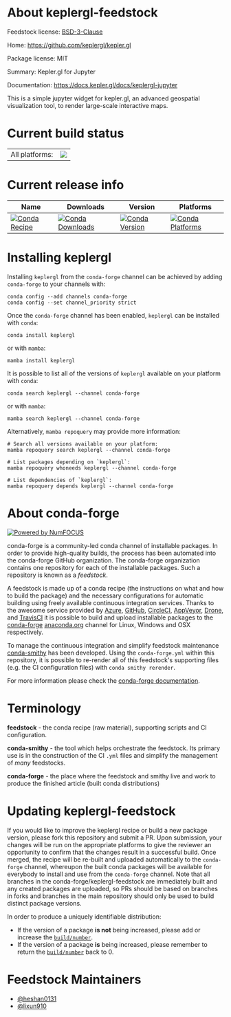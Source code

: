 About keplergl-feedstock
========================

Feedstock license: [BSD-3-Clause](https://github.com/conda-forge/keplergl-feedstock/blob/main/LICENSE.txt)

Home: https://github.com/keplergl/kepler.gl

Package license: MIT

Summary: Kepler.gl for Jupyter

Documentation: https://docs.kepler.gl/docs/keplergl-jupyter

This is a simple jupyter widget for kepler.gl, an advanced geospatial
visualization tool, to render large-scale interactive maps.


Current build status
====================


<table><tr><td>All platforms:</td>
    <td>
      <a href="https://dev.azure.com/conda-forge/feedstock-builds/_build/latest?definitionId=13637&branchName=main">
        <img src="https://dev.azure.com/conda-forge/feedstock-builds/_apis/build/status/keplergl-feedstock?branchName=main">
      </a>
    </td>
  </tr>
</table>

Current release info
====================

| Name | Downloads | Version | Platforms |
| --- | --- | --- | --- |
| [![Conda Recipe](https://img.shields.io/badge/recipe-keplergl-green.svg)](https://anaconda.org/conda-forge/keplergl) | [![Conda Downloads](https://img.shields.io/conda/dn/conda-forge/keplergl.svg)](https://anaconda.org/conda-forge/keplergl) | [![Conda Version](https://img.shields.io/conda/vn/conda-forge/keplergl.svg)](https://anaconda.org/conda-forge/keplergl) | [![Conda Platforms](https://img.shields.io/conda/pn/conda-forge/keplergl.svg)](https://anaconda.org/conda-forge/keplergl) |

Installing keplergl
===================

Installing `keplergl` from the `conda-forge` channel can be achieved by adding `conda-forge` to your channels with:

```
conda config --add channels conda-forge
conda config --set channel_priority strict
```

Once the `conda-forge` channel has been enabled, `keplergl` can be installed with `conda`:

```
conda install keplergl
```

or with `mamba`:

```
mamba install keplergl
```

It is possible to list all of the versions of `keplergl` available on your platform with `conda`:

```
conda search keplergl --channel conda-forge
```

or with `mamba`:

```
mamba search keplergl --channel conda-forge
```

Alternatively, `mamba repoquery` may provide more information:

```
# Search all versions available on your platform:
mamba repoquery search keplergl --channel conda-forge

# List packages depending on `keplergl`:
mamba repoquery whoneeds keplergl --channel conda-forge

# List dependencies of `keplergl`:
mamba repoquery depends keplergl --channel conda-forge
```


About conda-forge
=================

[![Powered by
NumFOCUS](https://img.shields.io/badge/powered%20by-NumFOCUS-orange.svg?style=flat&colorA=E1523D&colorB=007D8A)](https://numfocus.org)

conda-forge is a community-led conda channel of installable packages.
In order to provide high-quality builds, the process has been automated into the
conda-forge GitHub organization. The conda-forge organization contains one repository
for each of the installable packages. Such a repository is known as a *feedstock*.

A feedstock is made up of a conda recipe (the instructions on what and how to build
the package) and the necessary configurations for automatic building using freely
available continuous integration services. Thanks to the awesome service provided by
[Azure](https://azure.microsoft.com/en-us/services/devops/), [GitHub](https://github.com/),
[CircleCI](https://circleci.com/), [AppVeyor](https://www.appveyor.com/),
[Drone](https://cloud.drone.io/welcome), and [TravisCI](https://travis-ci.com/)
it is possible to build and upload installable packages to the
[conda-forge](https://anaconda.org/conda-forge) [anaconda.org](https://anaconda.org/)
channel for Linux, Windows and OSX respectively.

To manage the continuous integration and simplify feedstock maintenance
[conda-smithy](https://github.com/conda-forge/conda-smithy) has been developed.
Using the ``conda-forge.yml`` within this repository, it is possible to re-render all of
this feedstock's supporting files (e.g. the CI configuration files) with ``conda smithy rerender``.

For more information please check the [conda-forge documentation](https://conda-forge.org/docs/).

Terminology
===========

**feedstock** - the conda recipe (raw material), supporting scripts and CI configuration.

**conda-smithy** - the tool which helps orchestrate the feedstock.
                   Its primary use is in the construction of the CI ``.yml`` files
                   and simplify the management of *many* feedstocks.

**conda-forge** - the place where the feedstock and smithy live and work to
                  produce the finished article (built conda distributions)


Updating keplergl-feedstock
===========================

If you would like to improve the keplergl recipe or build a new
package version, please fork this repository and submit a PR. Upon submission,
your changes will be run on the appropriate platforms to give the reviewer an
opportunity to confirm that the changes result in a successful build. Once
merged, the recipe will be re-built and uploaded automatically to the
`conda-forge` channel, whereupon the built conda packages will be available for
everybody to install and use from the `conda-forge` channel.
Note that all branches in the conda-forge/keplergl-feedstock are
immediately built and any created packages are uploaded, so PRs should be based
on branches in forks and branches in the main repository should only be used to
build distinct package versions.

In order to produce a uniquely identifiable distribution:
 * If the version of a package **is not** being increased, please add or increase
   the [``build/number``](https://docs.conda.io/projects/conda-build/en/latest/resources/define-metadata.html#build-number-and-string).
 * If the version of a package **is** being increased, please remember to return
   the [``build/number``](https://docs.conda.io/projects/conda-build/en/latest/resources/define-metadata.html#build-number-and-string)
   back to 0.

Feedstock Maintainers
=====================

* [@heshan0131](https://github.com/heshan0131/)
* [@lixun910](https://github.com/lixun910/)


